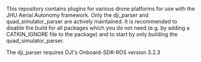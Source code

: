 This repository contains plugins for various drone platforms for use with the JHU Aerial Autonomy framework.  Only the dji_parser and quad_simulator_parser are actively maintained.  It is recommended to disable the build for all packages which you do not need (e.g. by adding a CATKIN_IGNORE file to the package) and to start by only building the quad_simulator_parser.

The dji_parser requires DJI's Onboard-SDK-ROS version 3.2.3

